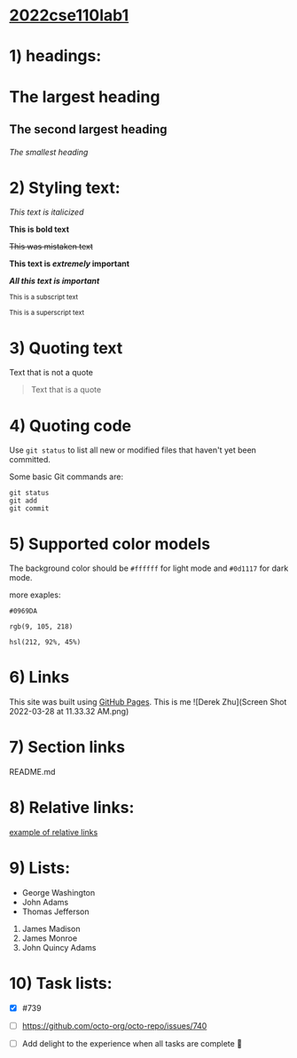 # [2022cse110lab1](https://github.com/daz005/2022cse110lab1)

# 1) headings:
# The largest heading
## The second largest heading
###### The smallest heading


# 2) Styling text:

*This text is italicized*

**This is bold text**

~~This was mistaken text~~

**This text is _extremely_ important**

***All this text is important***

<sub>This is a subscript text</sub>

<sup>This is a superscript text</sup>


# 3) Quoting text

Text that is not a quote

> Text that is a quote


# 4) Quoting code

Use `git status` to list all new or modified files that haven't yet been committed.

Some basic Git commands are:
```
git status
git add
git commit
```

# 5) Supported color models

The background color should be `#ffffff` for light mode and `#0d1117` for dark mode.

more exaples: 

`#0969DA`

`rgb(9, 105, 218)`

`hsl(212, 92%, 45%)`

# 6) Links

This site was built using [GitHub Pages](https://pages.github.com/).
This is me ![Derek Zhu](Screen Shot 2022-03-28 at 11.33.32 AM.png)

# 7) Section links

README.md

# 8) Relative links:

[example of relative links](./README.md)

# 9) Lists:

- George Washington
- John Adams
- Thomas Jefferson

1. James Madison
2. James Monroe
3. John Quincy Adams

# 10) Task lists:

- [x] #739
- [ ] https://github.com/octo-org/octo-repo/issues/740
- [ ] Add delight to the experience when all tasks are complete :tada:





